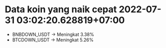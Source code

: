 # Data koin yang naik cepat 2022-07-31 03:02:20.628819+07:00

* BNBDOWN_USDT -> Meningkat 3.38%
* BTCDOWN_USDT -> Meningkat 5.26%
